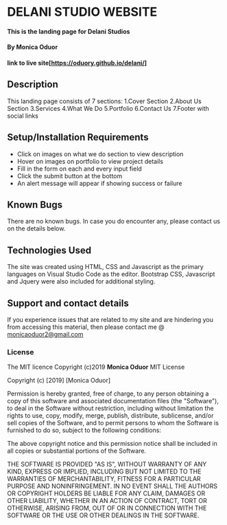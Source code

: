 # DELANI STUDIO WEBSITE
#### This is the landing page for Delani Studios
#### By **Monica Oduor**
#### link to live site[https://oduory.github.io/delani/]
## Description
This landing page consists of 7 sections:
1.Cover Section
2.About Us Section
3.Services
4.What We Do
5.Portfolio
6.Contact Us
7.Footer with social links
## Setup/Installation Requirements
* Click on images on what we do section to view description
* Hover on images on portfolio to view project details
* Fill in the form on each and every input field
* Click the submit button at the bottom
* An alert message will appear if showing success or failure
## Known Bugs
There are no known bugs. In case you do encounter any, please contact us on the details below.
## Technologies Used
The site was created using HTML, CSS and Javascript as the primary languages on Visual Studio Code as the editor. Bootstrap CSS, Javascript and Jquery were also included for additional styling.
## Support and contact details
If you experience issues that are related to my site and are hindering you from accessing this material, then please contact me @ monicaoduor2@gmail.com
### License
The MIT licence Copyright (c)2019 **Monica Oduor**
MIT License

Copyright (c) [2019] [Monica Oduor]

Permission is hereby granted, free of charge, to any person obtaining a copy
of this software and associated documentation files (the "Software"), to deal
in the Software without restriction, including without limitation the rights
to use, copy, modify, merge, publish, distribute, sublicense, and/or sell
copies of the Software, and to permit persons to whom the Software is
furnished to do so, subject to the following conditions:

The above copyright notice and this permission notice shall be included in all
copies or substantial portions of the Software.

THE SOFTWARE IS PROVIDED "AS IS", WITHOUT WARRANTY OF ANY KIND, EXPRESS OR
IMPLIED, INCLUDING BUT NOT LIMITED TO THE WARRANTIES OF MERCHANTABILITY,
FITNESS FOR A PARTICULAR PURPOSE AND NONINFRINGEMENT. IN NO EVENT SHALL THE
AUTHORS OR COPYRIGHT HOLDERS BE LIABLE FOR ANY CLAIM, DAMAGES OR OTHER
LIABILITY, WHETHER IN AN ACTION OF CONTRACT, TORT OR OTHERWISE, ARISING FROM,
OUT OF OR IN CONNECTION WITH THE SOFTWARE OR THE USE OR OTHER DEALINGS IN THE
SOFTWARE.
